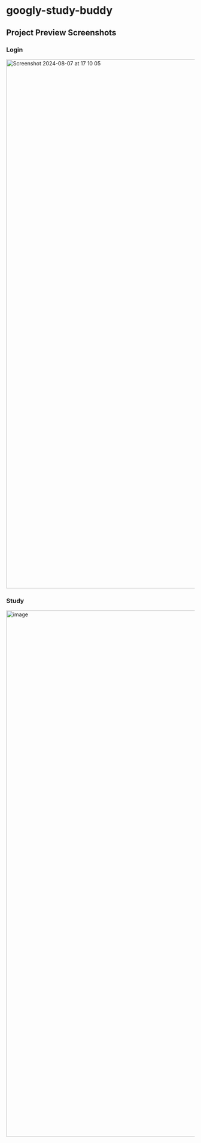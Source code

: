# googly-study-buddy

## Project Preview Screenshots

### Login

<img width="1412" alt="Screenshot 2024-08-07 at 17 10 05" src="https://github.com/user-attachments/assets/27c46864-17f4-4323-a9c3-a4e182d5fcfd">


### Study

<img width="1405" alt="image" src="https://github.com/user-attachments/assets/722ace2b-1ac6-4614-848a-b792b9cf8edc">
